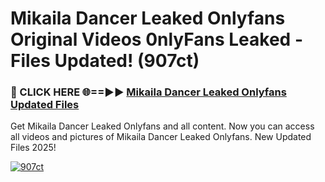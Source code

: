 # Mikaila Dancer Leaked Onlyfans Original Videos 0nlyFans Leaked - Files Updated! (907ct)

<h3>🔴 CLICK HERE 🌐==►► <a href="https://tinyurl.com/3hn5wdd3" rel="nofollow">Mikaila Dancer Leaked Onlyfans Updated Files</a></h3>

Get Mikaila Dancer Leaked Onlyfans and all content. Now you can access all videos and pictures of Mikaila Dancer Leaked Onlyfans. New Updated Files 2025!

[![907ct](https://i.imgur.com/4HnBqBT.gif)](https://tinyurl.com/3hn5wdd3)
